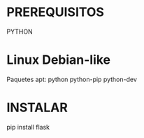 PREREQUISITOS
=============
PYTHON

Linux Debian-like
=================
Paquetes apt: python python-pip python-dev


INSTALAR
========
pip install flask
